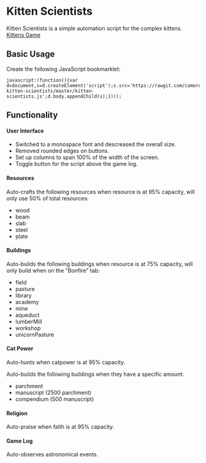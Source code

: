 # Kitten Scientists

Kitten Scientists is a simple automation script for the complex kittens. [Kittens Game](http://bloodrizer.ru/games/kittens/)

## Basic Usage

Create the following JavaScript bookmarklet:

```
javascript:(function(){var d=document,s=d.createElement('script');s.src='https://rawgit.com/cameroncondry/cbc-kitten-scientists/master/kitten-scientists.js';d.body.appendChild(s);})();
```

## Functionality

#### User Interface

- Switched to a monospace font and descreased the overall size.
- Removed rounded edges on buttons.
- Set up columns to span 100% of the width of the screen.
- Toggle button for the script above the game log.

#### Resources

Auto-crafts the following resources when resource is at 95% capacity, will only use 50% of total resources:

- wood
- beam
- slab
- steel
- plate

#### Buildings

Auto-builds the following buildings when resource is at 75% capacity, will only build when on the "Bonfire" tab:

- field
- pasture
- library
- academy
- mine
- aqueduct
- lumberMill
- workshop
- unicornPasture

#### Cat Power

Auto-hunts when catpower is at 95% capacity.

Auto-builds the following buildings when they have a specific amount:

- parchment
- manuscript (2500 parchment)
- compendium (500 manuscript)

#### Religion

Auto-praise when faith is at 95% capacity.

#### Game Log

Auto-observes astronomical events.